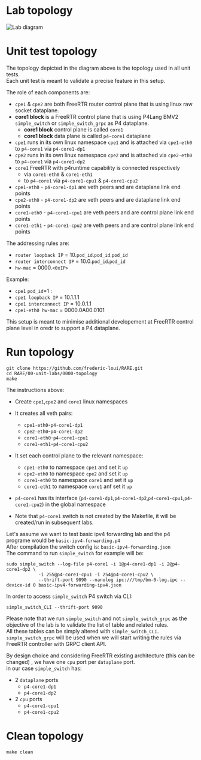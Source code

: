 # Lab topology

![Lab diagram](https://github.com/frederic-loui/RARE/raw/master/resources/0000-topology.png)

# Unit test topology
The topology depicted in the diagram above is the topology used in all unit tests.    
Each unit test is meant to validate a precise feature in this setup.  

The role of each components are:

* `cpe1` & `cpe2` are both FreeRTR router control plane that is using linux raw socket dataplane. 
* **core1 block** is a FreeRTR control plane that is using P4Lang BMV2 `simple_switch` or `simple_switch_grpc` as P4 dataplane. 
    * **core1 block** control plane is called `core1`
    * **core1 block** data plane is called `p4-core1` dataplane 
* `cpe1` runs in its own linux namespace `cpe1` and is attached via `cpe1-eth0` to `p4-core1` via `p4-core1-dp1` 
* `cpe2` runs in its own linux namespace `cpe2` and is attached via `cpe2-eth0` to `p4-core1` via `p4-core1-dp2` 
* `core1` FreeRTR with p4runtime capability is connected respectively 
    * via `core1-eth0` & `core1-eth1` 
    * to `p4-core1` via `p4-core1-cpu1` & `p4-core1-cpu2`
* `cpe1-eth0` - `p4-core1-dp1` are veth peers and are dataplane link end points
* `cpe2-eth0` - `p4-core1-dp2` are veth peers and are dataplane link end points
* `core1-eth0` - `p4-core1-cpu1` are veth peers and are control plane link end points
* `core1-eth1` - `p4-core1-cpu2` are veth peers and are control plane link end points

The addressing rules are:    
* `router loopback IP` = 10.`pod_id`.`pod_id`.`pod_id` 
* `router interconnect IP` = 10.0.`pod_id`.`pod_id`
* `hw-mac` = 0000.`<0xIP>` 

Example: 
* `cpe1` `pod_id`=1 : 
* `cpe1 loopback IP` = 10.1.1.1  
* `cpe1 interconnect IP` = 10.0.1.1 
* `cpe1-eth0 hw-mac` = 0000.0A00.0101 

This setup is meant to minimise additional developement at FreeRTR control plane level in oredr to support a P4 dataplane.   

# Run topology
```
git clone https://github.com/frederic-loui/RARE.git
cd RARE/00-unit-labs/0000-topology
make
```
The instructions above:
* Create `cpe1`,`cpe2` and `core1` linux namespaces
* It creates all veth pairs:
    * `cpe1-eth0`-`p4-core1-dp1`
    * `cpe2-eth0`-`p4-core1-dp2`
    * `core1-eth0`-`p4-core1-cpu1`
    * `core1-eth1`-`p4-core1-cpu2`
* It set each control plane to the relevant namespace:
    * `cpe1-eth0` to namespace `cpe1` and set it `up`
    * `cpe2-eth0` to namespace `cpe2` and set it `up`
    * `core1-eth0` to namespace `core1` and set it `up`
    * `core1-eth1` to namespace `core1` anf set it `up`
* `p4-core1` has its interface (`p4-core1-dp1`,`p4-core1-dp2`,`p4-core1-cpu1`,`p4-core1-cpu2`) in the global namespace

* Note that `p4-core1` switch is not created by the Makefile, it will be created/run in subsequent labs.   

Let's assume we want to test basic ipv4 forwarding lab and the p4 programe would be `basic-ipv4-forwarding.p4`     
After compilation the switch config is: `basic-ipv4-forwarding.json`    
The command to run `simple_switch` for example will be:    
```
sudo simple_switch --log-file p4-core1 -i 1@p4-core1-dp1 -i 2@p4-core1-dp2 \
			-i 255@p4-core1-cpu1 -i 254@p4-core1-cpu2 \
			--thrift-port 9090 --nanolog ipc:///tmp/bm-0-log.ipc --device-id 0 basic-ipv4-forwarding-ipv4.json 
```

In order to access `simple_switch` P4 switch via CLI:   
```
simple_switch_CLI --thrift-port 9090
```
Please note that we run `simple_switch` and not `simple_switch_grpc` as the objective of the lab is to validate the list of table and related rules.   
All these tables can be simply altered with `simple_switch_CLI`.     
`simple_switch_grpc` will be used when we will start writing the rules via FreeRTR controller with GRPC client API.

By design choice and considering FreeRTR existing architecture (this can be changed) , we have one `cpu` port per `dataplane` port.    
in our case `simple_switch` has:
* 2 `dataplane` ports 
    * `p4-core1-dp1`
    *  `p4-core1-dp2`
* 2 `cpu` ports 
    * `p4-core1-cpu1` 
    * `p4-core1-cpu2`
# Clean topology
```
make clean
```
